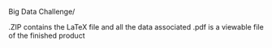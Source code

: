 Big Data Challenge/

.ZIP contains the LaTeX file and all the data associated
.pdf is a viewable file of the finished product
